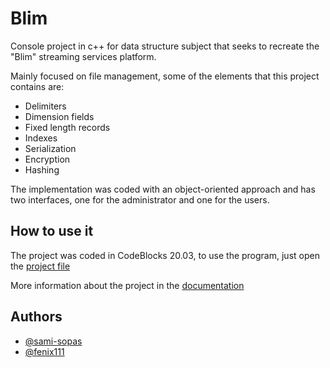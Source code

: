 # Blim

Console project in c++ for data structure subject that seeks to recreate the "Blim" streaming services platform.

Mainly focused on file management, some of the elements that this project contains are:
- Delimiters
- Dimension fields
- Fixed length records
- Indexes
- Serialization
- Encryption
- Hashing

The implementation was coded with an object-oriented approach and has two interfaces, one for the administrator and one for the users.

## How to use it

The project was coded in CodeBlocks 20.03, to use the program, just open the [project file](docs/CONTRIBUTING.md)

More information about the project in the [documentation](Documentacion_Blim)

## Authors

- [@sami-sopas](https://www.github.com/sami-sopas)
- [@fenix111](https://github.com/FenixX111)
